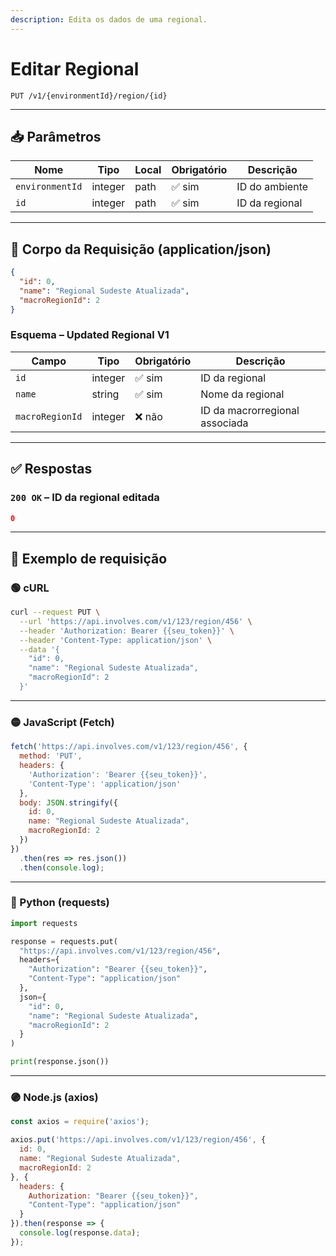 ```yaml
---
description: Edita os dados de uma regional.
---
```


# Editar Regional

`PUT /v1/{environmentId}/region/{id}`

***

## 📥 Parâmetros

| Nome            | Tipo    | Local | Obrigatório | Descrição      |
| --------------- | ------- | ----- | ----------- | -------------- |
| `environmentId` | integer | path  | ✅ sim       | ID do ambiente |
| `id`            | integer | path  | ✅ sim       | ID da regional |

***

## 📨 Corpo da Requisição (application/json)

```json
{
  "id": 0,
  "name": "Regional Sudeste Atualizada",
  "macroRegionId": 2
}
```

### Esquema – Updated Regional V1

| Campo           | Tipo    | Obrigatório | Descrição                      |
| --------------- | ------- | ----------- | ------------------------------ |
| `id`            | integer | ✅ sim       | ID da regional                 |
| `name`          | string  | ✅ sim       | Nome da regional               |
| `macroRegionId` | integer | ❌ não       | ID da macrorregional associada |

***

## ✅ Respostas

### `200 OK` – ID da regional editada

```json
0
```

***

## 📘 Exemplo de requisição

### 🟢 cURL

```bash
curl --request PUT \
  --url 'https://api.involves.com/v1/123/region/456' \
  --header 'Authorization: Bearer {{seu_token}}' \
  --header 'Content-Type: application/json' \
  --data '{
    "id": 0,
    "name": "Regional Sudeste Atualizada",
    "macroRegionId": 2
  }'
```

***

### 🟡 JavaScript (Fetch)

```javascript
fetch('https://api.involves.com/v1/123/region/456', {
  method: 'PUT',
  headers: {
    'Authorization': 'Bearer {{seu_token}}',
    'Content-Type': 'application/json'
  },
  body: JSON.stringify({
    id: 0,
    name: "Regional Sudeste Atualizada",
    macroRegionId: 2
  })
})
  .then(res => res.json())
  .then(console.log);
```

***

### 🔵 Python (requests)

```python
import requests

response = requests.put(
  "https://api.involves.com/v1/123/region/456",
  headers={
    "Authorization": "Bearer {{seu_token}}",
    "Content-Type": "application/json"
  },
  json={
    "id": 0,
    "name": "Regional Sudeste Atualizada",
    "macroRegionId": 2
  }
)

print(response.json())
```

***

### 🟣 Node.js (axios)

```javascript
const axios = require('axios');

axios.put('https://api.involves.com/v1/123/region/456', {
  id: 0,
  name: "Regional Sudeste Atualizada",
  macroRegionId: 2
}, {
  headers: {
    Authorization: "Bearer {{seu_token}}",
    "Content-Type": "application/json"
  }
}).then(response => {
  console.log(response.data);
});
```
